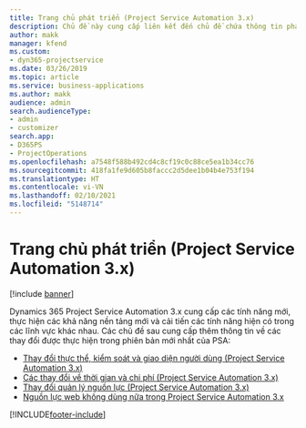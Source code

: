 ```yaml
---
title: Trang chủ phát triển (Project Service Automation 3.x)
description: Chủ đề này cung cấp liên kết đến chủ đề chứa thông tin phát triển cho phiên bản Dynamics 365 Project Service Automation (PSA) 3.x.
author: makk
manager: kfend
ms.custom:
- dyn365-projectservice
ms.date: 03/26/2019
ms.topic: article
ms.service: business-applications
ms.author: makk
audience: admin
search.audienceType:
- admin
- customizer
search.app:
- D365PS
- ProjectOperations
ms.openlocfilehash: a7548f588b492cd4c8cf19c0c88ce5ea1b34cc76
ms.sourcegitcommit: 418fa1fe9d605b8faccc2d5dee1b04b4e753f194
ms.translationtype: HT
ms.contentlocale: vi-VN
ms.lasthandoff: 02/10/2021
ms.locfileid: "5148714"
---
```

# <a name="development-home-page-project-service-automation-3x"></a>Trang chủ phát triển (Project Service Automation 3.x)

[!include [banner](../../includes/psa-now-project-operations.md)]

Dynamics 365 Project Service Automation 3.x cung cấp các tính năng mới, thực hiện các khả năng nền tảng mới và cải tiến các tính năng hiện có trong các lĩnh vực khác nhau. Các chủ đề sau cung cấp thêm thông tin về các thay đổi được thực hiện trong phiên bản mới nhất của PSA:

- [Thay đổi thực thể, kiểm soát và giao diện người dùng (Project Service Automation 3.x)](../developer-guides/entity-changes-v3.x.md)
- [Các thay đổi về thời gian và chi phí (Project Service Automation 3.x)](../developer-guides/time-expense-changes-v3.x.md)
- [Thay đổi quản lý nguồn lực (Project Service Automation 3.x)](../developer-guides/resource-management-changes-v3.x.md)
- [Nguồn lực web không dùng nữa trong Project Service Automation 3.x](../developer-guides/web-resources-deprecated-v3.x.md)


[!INCLUDE[footer-include](../../includes/footer-banner.md)]